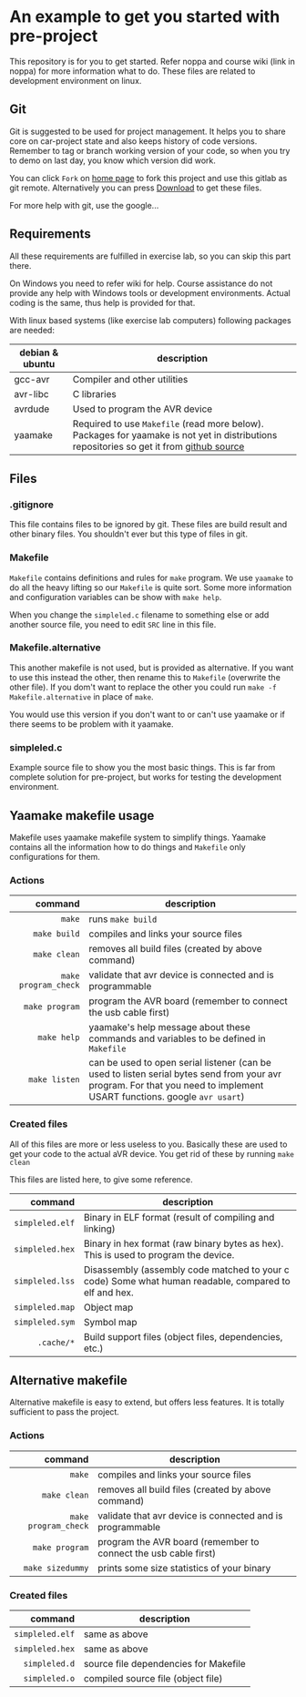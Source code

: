 An example to get you started with pre-project
==============================================

This repository is for you to get started. Refer noppa and course wiki (link in noppa) for more information what to do. These files are related to development environment on linux.


Git
---

Git is suggested to be used for project management. It helps you to share core on car-project state and also keeps history of code versions. Remember to tag or branch working version of your code, so when you try to demo on last day, you know which version did work.

You can click `Fork` on [home page](/t-106-5300/example) to fork this project and use this gitlab as git remote. Alternatively you can press [Download](/t-106-5300/example/repository/archive) to get these files.

For more help with git, use the google...


Requirements
------------

All these requirements are fulfilled in exercise lab, so you can skip this part there.

On Windows you need to refer wiki for help. Course assistance do not provide any help with Windows tools or development environments. Actual coding is the same, thus help is provided for that.

With linux based systems (like exercise lab computers) following packages are needed:

debian & ubuntu | description
--- | ---
gcc-avr | Compiler and other utilities
avr-libc | C libraries
avrdude | Used to program the AVR device
yaamake | Required to use `Makefile` (read more below). Packages for yaamake is not yet in distributions repositories so get it from [github source](https://github.com/raphendyr/yaamake)


Files
-----

### .gitignore

This file contains files to be ignored by git. These files are build result and other binary files. You shouldn't ever but this type of files in git.

### Makefile

`Makefile` contains definitions and rules for `make` program. We use `yaamake` to do all the heavy lifting so our `Makefile` is quite sort. Some more information and configuration variables can be show with `make help`.

When you change the `simpleled.c` filename to something else or add another source file, you need to edit `SRC` line in this file.

### Makefile.alternative

This another makefile is not used, but is provided as alternative. If you want to use this instead the other, then rename this to `Makefile` (overwrite the other file). If you dom't want to replace the other you could run `make -f Makefile.alternative` in place of `make`.

You would use this version if you don't want to or can't use yaamake or if there seems to be problem with it yaamake.

### simpleled.c

Example source file to show you the most basic things. This is far from complete solution for pre-project, but works for testing the development environment.


Yaamake makefile usage
----------------------

Makefile uses yaamake makefile system to simplify things. Yaamake contains all the information how to do things and `Makefile` only configurations for them.

### Actions

command | description
--: | ---
`make` | runs `make build`
`make build` | compiles and links your source files
`make clean` | removes all build files (created by above command)
`make program_check` | validate that avr device is connected and is programmable
`make program` | program the AVR board (remember to connect the usb cable first)
`make help` | yaamake's help message about these commands and variables to be defined in `Makefile`
`make listen` | can be used to open serial listener (can be used to listen serial bytes send from your avr program. For that you need to implement USART functions. google `avr usart`)


### Created files

All of this files are more or less useless to you. Basically these are used to get your code to the actual aVR device. You get rid of these by running `make clean`

This files are listed here, to give some reference.

command | description
--: | ---
`simpleled.elf` | Binary in ELF format (result of compiling and linking)
`simpleled.hex` | Binary in hex format (raw binary bytes as hex). This is used to program the device.
`simpleled.lss` | Disassembly (assembly code matched to your c code) Some what human readable, compared to elf and hex.
`simpleled.map` | Object map
`simpleled.sym` | Symbol map
`.cache/*` | Build support files (object files, dependencies, etc.)


Alternative makefile
--------------------

Alternative makefile is easy to extend, but offers less features. It is totally sufficient to pass the project.

### Actions

command | description
--: | ---
`make` | compiles and links your source files
`make clean` | removes all build files (created by above command)
`make program_check` | validate that avr device is connected and is programmable
`make program` | program the AVR board (remember to connect the usb cable first)
`make sizedummy` | prints some size statistics of your binary

### Created files

command | description
--: | ---
`simpleled.elf` | same as above
`simpleled.hex` | same as above
`simpleled.d` | source file dependencies for Makefile
`simpleled.o` | compiled source file (object file)
